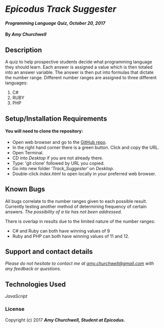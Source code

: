 # _Epicodus Track Suggester_

#### _Programming Language Quiz, October 20, 2017_

#### By _**Amy Churchwell**_

## Description

A quiz to help prospective students decide what programming language they should learn. Each answer is assigned a value which is then totaled into an answer variable. The answer is then put into formulas that dictate the number range. Different number ranges are assigned to three different languages:
  1. C#
  2. RUBY
  3. PHP

## Setup/Installation Requirements

#### You will need to clone the repository:
* Open web browser and go to the [GitHub repo][1].
* In the right hand corner there is a green button. Click and copy the URL.
* Open Terminal.
* CD into _Desktop_ if you are not already there.
* Type: 'git clone' followed by URL you copied.
* Go into new folder _'Track_Suggester'_ on _Desktop._
* Double-click _index.html_ to open locally in your preferred web browser.

[1]: https://github.com/amychurchwell/track_suggester "GitHub Repository"

## Known Bugs

All bugs correlate to the number ranges given to each possible result.
Currently testing another method of determining frequency of certain answers.
*The possibility of a tie has not been addressed.*

There is overlap in results due to the limited nature of the number ranges:
* C# and Ruby can both have winning values of 9
* Ruby and PHP can both have winning values of 11 and 12.

## Support and contact details

_Please do not hesitate to contact me at amy.churchwell@gmail.com with any feedback or questions._

## Technologies Used

_JavaScript_

### License

Copyright (c) 2017 **_Amy Churchwell, Student at Epicodus._**
